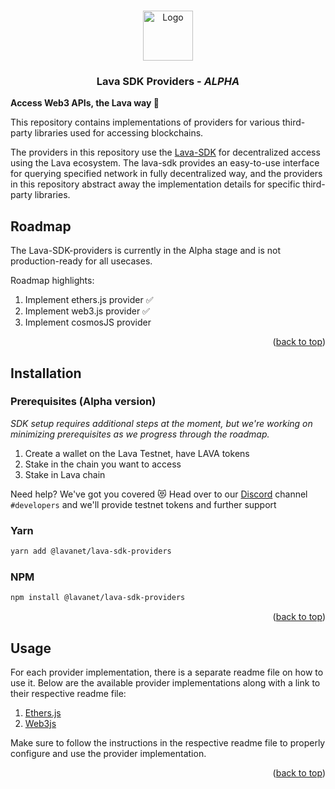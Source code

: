 <a name="readme-top"></a>

<!-- PROJECT LOGO -->
<br />
<div align="center">
  <img src="https://user-images.githubusercontent.com/2770565/223762290-44afc792-8ad4-4dbb-b2c2-532780d6c5de.png" alt="Logo" width="80" height="80">
  <h3 align="center">Lava SDK Providers - <i>ALPHA</i></h3>
  </p>
</div>

<b>Access Web3 APIs, the Lava way 🌋</b>

This repository contains implementations of providers for various third-party libraries used for accessing blockchains.

The providers in this repository use the [Lava-SDK](https://github.com/lavanet/lava-sdk) for decentralized access using the Lava ecosystem. The lava-sdk provides an easy-to-use interface for querying specified network in fully decentralized way, and the providers in this repository abstract away the implementation details for specific third-party libraries.

<!-- Roadmap -->

## Roadmap

The Lava-SDK-providers is currently in the Alpha stage and is not production-ready for all usecases.

Roadmap highlights:

1. Implement ethers.js provider ✅
2. Implement web3.js provider ✅
3. Implement cosmosJS provider

<!-- Prerequisites -->

<p align="right">(<a href="#readme-top">back to top</a>)</p>

<!-- Installation -->

## Installation

### Prerequisites (Alpha version)

_SDK setup requires additional steps at the moment, but we're working on minimizing prerequisites as we progress through the roadmap._

1. Create a wallet on the Lava Testnet, have LAVA tokens
1. Stake in the chain you want to access
1. Stake in Lava chain

Need help? We've got you covered 😻 Head over to our [Discord](https://discord.gg/5VcqgwMmkA) channel `#developers` and we'll provide testnet tokens and further support

### Yarn

```bash
yarn add @lavanet/lava-sdk-providers
```

### NPM

```bash
npm install @lavanet/lava-sdk-providers
```

<p align="right">(<a href="#readme-top">back to top</a>)</p>

<!-- USAGE EXAMPLES -->

## Usage

For each provider implementation, there is a separate readme file on how to use it. Below are the available provider implementations along with a link to their respective readme file:

1. [Ethers.js](https://github.com/lavanet/lava-sdk-providers/blob/main/ethersjs/README.md)
2. [Web3js](https://github.com/lavanet/lava-sdk-providers/blob/main/web3js/README.md)

Make sure to follow the instructions in the respective readme file to properly configure and use the provider implementation.

<p align="right">(<a href="#readme-top">back to top</a>)</p>
